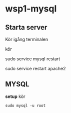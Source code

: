 # wsp1-mysql

## Starta server

Kör igång terminalen


kör

  sudo service mysql restart
  
  sudo service restart apache2

## MYSQL
**setup**
kör

	sudo mysql -u root
